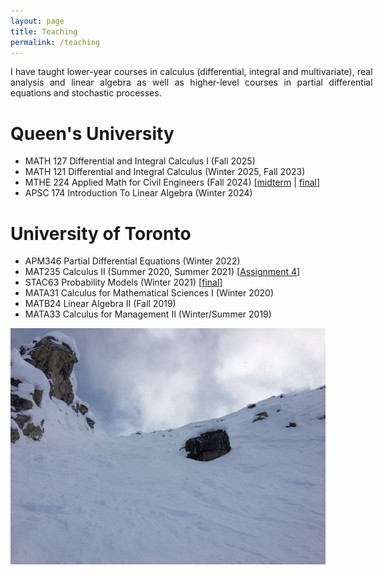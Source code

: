 ```yaml
---
layout: page
title: Teaching
permalink: /teaching
---
```


<div style='text-align: justify; width: 115%;'>
I have taught lower-year courses in calculus (differential, integral and multivariate), real analysis and linear algebra as well as higher-level courses in partial differential equations and stochastic processes.
</div>

Queen's University
======

<ul style='width:115%;'>
  <li> MATH 127 Differential and Integral Calculus I (Fall 2025) </li>
  <li> MATH 121 Differential and Integral Calculus (Winter 2025, Fall 2023) </li>
  <li> MTHE 224 Applied Math for Civil Engineers (Fall 2024) [<a href="/assets/224-midterm.pdf">midterm</a> | <a href="/assets/224-final.pdf">final</a>] </li>
  <li> APSC 174 Introduction To Linear Algebra (Winter 2024) </li>
</ul>

University of Toronto
======

<ul style='width: 115%;'>
  <li> APM346 Partial Differential Equations (Winter 2022) </li>
  <li> MAT235 Calculus II (Summer 2020, Summer 2021) [<a href="/assets/235-A4.pdf">Assignment 4</a>] </li>
  <li> STAC63 Probability Models (Winter 2021) [<a href="/assets/C63-final.pdf">final</a>] </li>
  <li> MATA31 Calculus for Mathematical Sciences I (Winter 2020) </li>
  <li> MATB24 Linear Algebra II (Fall 2019) </li>
  <li> MATA33 Calculus for Management II (Winter/Summer 2019) </li>
</ul>
  
![](assets/img/KHMR_Whitewall.jpg)

